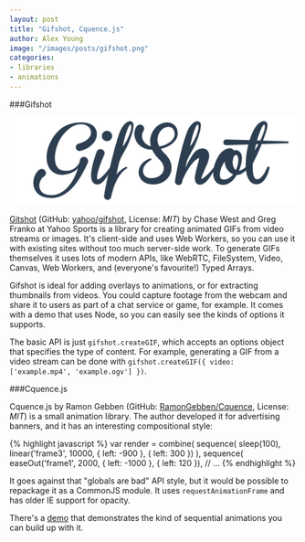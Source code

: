 ```yaml
---
layout: post
title: "Gifshot, Cquence.js"
author: Alex Young
image: "/images/posts/gifshot.png"
categories:
- libraries
- animations
---
```


###Gifshot

![Gifshot](/images/posts/gifshot.png)

[Gitshot](http://yahoo.github.io/gifshot/) (GitHub: [yahoo/gifshot](https://github.com/yahoo/gifshot), License: _MIT_) by Chase West and Greg Franko at Yahoo Sports is a library for creating animated GIFs from video streams or images.  It's client-side and uses Web Workers, so you can use it with existing sites without too much server-side work.  To generate GIFs themselves it uses lots of modern APIs, like WebRTC, FileSystem, Video, Canvas, Web Workers, and (everyone's favourite!) Typed Arrays.

Gifshot is ideal for adding overlays to animations, or for extracting thumbnails from videos.  You could capture footage from the webcam and share it to users as part of a chat service or game, for example.  It comes with a demo that uses Node, so you can easily see the kinds of options it supports.

The basic API is just `gifshot.createGIF`, which accepts an options object that specifies the type of content.  For example, generating a GIF from a video stream can be done with `gifshot.createGIF({ video: ['example.mp4', 'example.ogv'] })`.

###Cquence.js

Cquence.js by Ramon Gebben (GitHub: [RamonGebben/Cquence](https://github.com/RamonGebben/Cquence), License: _MIT_) is a small animation library.  The author developed it for advertising banners, and it has an interesting compositional style:

{% highlight javascript %}
var render = combine(
  sequence(
    sleep(100),
    linear('frame3', 10000, { left: -900 }, { left: 300 })
  ),
  sequence(
    easeOut('frame1', 2000, { left: -1000 }, { left: 120 }),
    // ...
{% endhighlight %}

It goes against that "globals are bad" API style, but it would be possible to repackage it as a CommonJS module.  It uses `requestAnimationFrame` and has older IE support for opacity.

There's a [demo](http://ramongebben.github.io/Cquence/) that demonstrates the kind of sequential animations you can build up with it.
